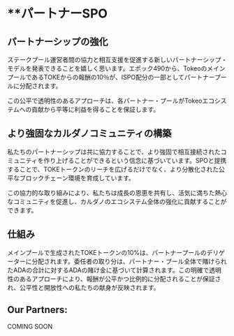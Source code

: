 # **パートナーSPO

## **パートナーシップの強化**
ステークプール運営者間の協力と相互支援を促進する新しいパートナーシップ・モデルを発表できることを嬉しく思います。エポック490から、TokeoのメインプールであるTOKEからの報酬の10％が、ISPO配分の一部としてパートナープールに分配されます。

この公平で透明性のあるアプローチは、各パートナー・プールがTokeoエコシステムへの貢献から平等に利益を得ることを保証します。

## **より強固なカルダノコミュニティの構築**
私たちのパートナーシップは共に協力することで、より強固で相互接続されたコミュニティを作り上げることができるという信念に基づいています。SPOと提携することで、TOKEトークンのリーチを広げるだけでなく、より分散化された公平なブロックチェーン環境を育成しています。

この協力的な取り組みにより、私たちは成長の恩恵を共有し、活気に満ちた熱心なコミュニティを促進し、カルダノのエコシステム全体の強化に貢献することができます。

## **仕組み**
メインプールで生成されたTOKEトークンの10%は、パートナープールのデリゲーターに分配されます。委任者の取り分は、パートナー・プール全体で賭けられたADAの合計に対するADAの賭け金に基づいて計算されます。この明確で透明性のあるアプローチにより、報酬が公平かつ比例的に分配されることが保証され、公平性と開放性への私たちの献身が反映されます。

## **Our Partners:**
COMING SOON